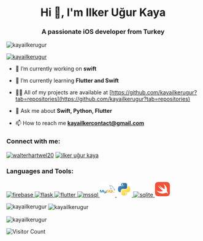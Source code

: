 <h1 align="center">Hi 👋, I'm Ilker Uğur Kaya</h1>
<h3 align="center">A passionate iOS developer from Turkey</h3>

<p align="left"> <img src="https://komarev.com/ghpvc/?username=kayailkerugur&label=Profile%20views&color=0e75b6&style=flat" alt="kayailkerugur" /> </p>

<p align="left"> <a href="https://github.com/ryo-ma/github-profile-trophy"><img src="https://github-profile-trophy.vercel.app/?username=kayailkerugur" alt="kayailkerugur" /></a> </p>

- 🔭 I’m currently working on **swift**

- 🌱 I’m currently learning **Flutter and Swift**

- 👨‍💻 All of my projects are available at [https://github.com/kayailkerugur?tab=repositories](https://github.com/kayailkerugur?tab=repositories)

- 💬 Ask me about **Swift, Python, Flutter**

- 📫 How to reach me **kayailkercontact@gmail.com**

<h3 align="left">Connect with me:</h3>
<p align="left">
<a href="https://twitter.com/walterhartwel20" target="blank"><img align="center" src="https://raw.githubusercontent.com/rahuldkjain/github-profile-readme-generator/master/src/images/icons/Social/twitter.svg" alt="walterhartwel20" height="30" width="40" /></a>
<a href="https://linkedin.com/in/i̇lker uğur kaya" target="blank"><img align="center" src="https://raw.githubusercontent.com/rahuldkjain/github-profile-readme-generator/master/src/images/icons/Social/linked-in-alt.svg" alt="i̇lker uğur kaya" height="30" width="40" /></a>
</p>

<h3 align="left">Languages and Tools:</h3>
<p align="left"> <a href="https://firebase.google.com/" target="_blank" rel="noreferrer"> <img src="https://www.vectorlogo.zone/logos/firebase/firebase-icon.svg" alt="firebase" width="40" height="40"/> </a> <a href="https://flask.palletsprojects.com/" target="_blank" rel="noreferrer"> <img src="https://www.vectorlogo.zone/logos/pocoo_flask/pocoo_flask-icon.svg" alt="flask" width="40" height="40"/> </a> <a href="https://flutter.dev" target="_blank" rel="noreferrer"> <img src="https://www.vectorlogo.zone/logos/flutterio/flutterio-icon.svg" alt="flutter" width="40" height="40"/> </a> <a href="https://www.microsoft.com/en-us/sql-server" target="_blank" rel="noreferrer"> <img src="https://www.svgrepo.com/show/303229/microsoft-sql-server-logo.svg" alt="mssql" width="40" height="40"/> </a> <a href="https://www.mysql.com/" target="_blank" rel="noreferrer"> <img src="https://raw.githubusercontent.com/devicons/devicon/master/icons/mysql/mysql-original-wordmark.svg" alt="mysql" width="40" height="40"/> </a> <a href="https://www.python.org" target="_blank" rel="noreferrer"> <img src="https://raw.githubusercontent.com/devicons/devicon/master/icons/python/python-original.svg" alt="python" width="40" height="40"/> </a> <a href="https://www.sqlite.org/" target="_blank" rel="noreferrer"> <img src="https://www.vectorlogo.zone/logos/sqlite/sqlite-icon.svg" alt="sqlite" width="40" height="40"/> </a> <a href="https://developer.apple.com/swift/" target="_blank" rel="noreferrer"> <img src="https://raw.githubusercontent.com/devicons/devicon/master/icons/swift/swift-original.svg" alt="swift" width="40" height="40"/> </a> </p>

<p><img align="left" src="https://github-readme-stats.vercel.app/api/top-langs?username=kayailkerugur&show_icons=true&locale=en&layout=compact" alt="kayailkerugur" /></p>

<p>&nbsp;<img align="center" src="https://github-readme-stats.vercel.app/api?username=kayailkerugur&show_icons=true&locale=en" alt="kayailkerugur" /></p>

<p><img align="center" src="https://github-readme-streak-stats.herokuapp.com/?user=kayailkerugur&" alt="kayailkerugur" /></p>

![Visitor Count](https://profile-counter.glitch.me/muharremkoc/count.svg)
